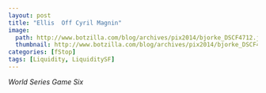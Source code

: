 ```yaml
---
layout: post
title: "Ellis  Off Cyril Magnin"
image:
  path: http://www.botzilla.com/blog/archives/pix2014/bjorke_DSCF4712.jpg
  thumbnail: http://www.botzilla.com/blog/archives/pix2014/bjorke_DSCF4712.jpg
categories: [fStop]
tags: [Liquidity, LiquiditySF]
---
```





<i>World Series Game Six</i>
